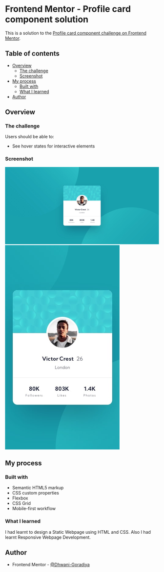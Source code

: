# Frontend Mentor - Profile card component solution

This is a solution to the [Profile card component challenge on Frontend Mentor](https://www.frontendmentor.io/challenges/profile-card-component-cfArpWshJ). 

## Table of contents

- [Overview](#overview)
  - [The challenge](#the-challenge)
  - [Screenshot](#screenshot)
- [My process](#my-process)
  - [Built with](#built-with)
  - [What I learned](#what-i-learned)
- [Author](#author)

## Overview

### The challenge

Users should be able to:

- See hover states for interactive elements

### Screenshot

![Desktop Version](./images/Readme/1.jpg)
![Mobile Version](./images/Readme/2.jpg)

## My process

### Built with

- Semantic HTML5 markup
- CSS custom properties
- Flexbox
- CSS Grid
- Mobile-first workflow

### What I learned

I had learnt to design a Static Webpage using HTML and CSS.
Also I had learnt Responsive Webpage Development.

## Author

- Frontend Mentor - [@Dhwani-Goradiya](https://www.frontendmentor.io/profile/Dhwani-Goradiya)
